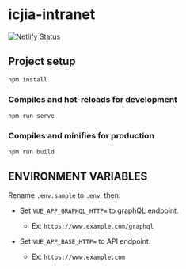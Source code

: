 # icjia-intranet

[![Netlify Status](https://api.netlify.com/api/v1/badges/d2541ea1-ab56-48b5-840c-d2f26d57b887/deploy-status)](https://app.netlify.com/sites/icjia-intranet/deploys)

## Project setup
```
npm install
```

### Compiles and hot-reloads for development
```
npm run serve
```

### Compiles and minifies for production
```
npm run build
```

## ENVIRONMENT VARIABLES

Rename ```.env.sample``` to ```.env```, then:

- Set ```VUE_APP_GRAPHQL_HTTP=``` to graphQL endpoint. 

    - Ex: ```https://www.example.com/graphql```

- Set ```VUE_APP_BASE_HTTP=``` to API endpoint.

    - Ex: ```https://www.example.com```


